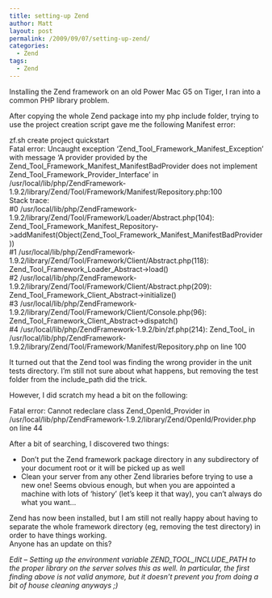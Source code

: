 ```yaml
---
title: setting-up Zend
author: Matt
layout: post
permalink: /2009/09/07/setting-up-zend/
categories:
  - Zend
tags:
  - Zend
---
```

Installing the Zend framework on an old Power Mac G5 on Tiger, I ran into a common PHP library problem.

After copying the whole Zend package into my php include folder, trying to use the project creation script gave me the following Manifest error:<!--more-->

<p class="code">
  zf.sh create project quickstart<br /> Fatal error: Uncaught exception &#8216;Zend_Tool_Framework_Manifest_Exception&#8217; with message &#8216;A provider provided by the Zend_Tool_Framework_Manifest_ManifestBadProvider does not implement Zend_Tool_Framework_Provider_Interface&#8217; in /usr/local/lib/php/ZendFramework-1.9.2/library/Zend/Tool/Framework/Manifest/Repository.php:100<br /> Stack trace:<br /> #0 /usr/local/lib/php/ZendFramework-1.9.2/library/Zend/Tool/Framework/Loader/Abstract.php(104): Zend_Tool_Framework_Manifest_Repository->addManifest(Object(Zend_Tool_Framework_Manifest_ManifestBadProvider))<br /> #1 /usr/local/lib/php/ZendFramework-1.9.2/library/Zend/Tool/Framework/Client/Abstract.php(118): Zend_Tool_Framework_Loader_Abstract->load()<br /> #2 /usr/local/lib/php/ZendFramework-1.9.2/library/Zend/Tool/Framework/Client/Abstract.php(209): Zend_Tool_Framework_Client_Abstract->initialize()<br /> #3 /usr/local/lib/php/ZendFramework-1.9.2/library/Zend/Tool/Framework/Client/Console.php(96): Zend_Tool_Framework_Client_Abstract->dispatch()<br /> #4 /usr/local/lib/php/ZendFramework-1.9.2/bin/zf.php(214): Zend_Tool_ in /usr/local/lib/php/ZendFramework-1.9.2/library/Zend/Tool/Framework/Manifest/Repository.php on line 100
</p>

It turned out that the Zend tool was finding the wrong provider in the unit tests directory. I&#8217;m still not sure about what happens, but removing the test folder from the include_path did the trick.

However, I did scratch my head a bit on the following:

<p class="code">
  Fatal error: Cannot redeclare class Zend_OpenId_Provider in /usr/local/lib/php/ZendFramework-1.9.2/library/Zend/OpenId/Provider.php on line 44
</p>

After a bit of searching, I discovered two things:

*   Don&#8217;t put the Zend framework package directory in any subdirectory of your document root or it will be picked up as well
*   Clean your server from any other Zend libraries before trying to use a new one! Seems obvious enough, but when you are appointed a machine with lots of &#8216;history&#8217; (let&#8217;s keep it that way), you can&#8217;t always do what you want&#8230;

Zend has now been installed, but I am still not really happy about having to separate the whole framework directory (eg, removing the test directory) in order to have things working.  
Anyone has an update on this?

*Edit &#8211; Setting up the environment variable ZEND\_TOOL\_INCLUDE_PATH to the proper library on the server solves this as well. In particular, the first finding above is not valid anymore, but it doesn&#8217;t prevent you from doing a bit of house cleaning anyways ;)*